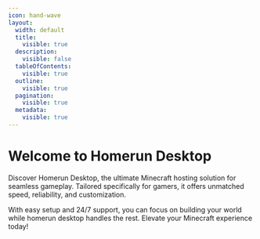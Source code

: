```yaml
---
icon: hand-wave
layout:
  width: default
  title:
    visible: true
  description:
    visible: false
  tableOfContents:
    visible: true
  outline:
    visible: true
  pagination:
    visible: true
  metadata:
    visible: true
---
```


# Welcome to Homerun Desktop

Discover Homerun Desktop, the ultimate Minecraft hosting solution for seamless gameplay. Tailored specifically for gamers, it offers unmatched speed, reliability, and customization.&#x20;

With easy setup and 24/7 support, you can focus on building your world while homerun desktop handles the rest. Elevate your Minecraft experience today!
